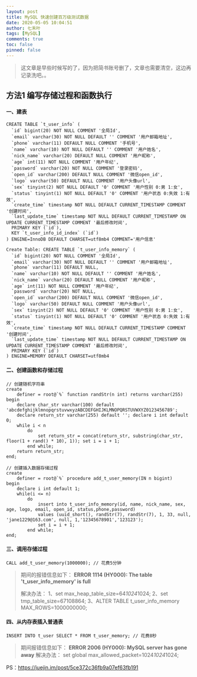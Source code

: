 ```yaml
---
layout: post
title: MySQL 快速创建百万级测试数据
date: 2020-05-05 10:04:51
author: 七禾叶
tags: [MySQL]
comments: true
toc: false
pinned: false
---
```


> 这文章是早些时候写的了，因为把简书账号删了，文章也需要清空，这边再记录洗吧。。


## 方法1 编写存储过程和函数执行
#### 一、建表
```Mysql
CREATE TABLE `t_user_info` (
  `id` bigint(20) NOT NULL COMMENT '全局Id',
  `email` varchar(30) NOT NULL DEFAULT '' COMMENT '用户邮箱地址',
  `phone` varchar(11) DEFAULT NULL COMMENT '手机号',
  `name` varchar(10) NOT NULL DEFAULT '' COMMENT '用户姓名',
  `nick_name` varchar(20) DEFAULT NULL COMMENT '用户昵称',
  `age` int(11) NOT NULL COMMENT '用户年纪',
  `password` varchar(20) NOT NULL COMMENT '登录密码',
  `open_id` varchar(200) DEFAULT NULL COMMENT '微信open_id',
  `logo` varchar(50) DEFAULT NULL COMMENT '用户头像url',
  `sex` tinyint(2) NOT NULL DEFAULT '0' COMMENT '用户性别 0:男 1:女',
  `status` tinyint(1) NOT NULL DEFAULT '0' COMMENT '用户状态 0:失效 1:有效',
  `create_time` timestamp NOT NULL DEFAULT CURRENT_TIMESTAMP COMMENT '创建时间',
  `last_update_time` timestamp NOT NULL DEFAULT CURRENT_TIMESTAMP ON UPDATE CURRENT_TIMESTAMP COMMENT '最后修改时间',
  PRIMARY KEY (`id`),
  KEY `t_user_info_id_index` (`id`)
) ENGINE=InnoDB DEFAULT CHARSET=utf8mb4 COMMENT='用户信息'
```

```MySQL
Create Table: CREATE TABLE `t_user_info_memory` (
  `id` bigint(20) NOT NULL COMMENT '全局Id',
  `email` varchar(30) NOT NULL DEFAULT '' COMMENT '用户邮箱地址',
  `phone` varchar(11) DEFAULT NULL,
  `name` varchar(10) NOT NULL DEFAULT '' COMMENT '用户姓名',
  `nick_name` varchar(20) DEFAULT NULL COMMENT '用户昵称',
  `age` int(11) NOT NULL COMMENT '用户年纪',
  `password` varchar(20) NOT NULL,
  `open_id` varchar(200) DEFAULT NULL COMMENT '微信open_id',
  `logo` varchar(50) DEFAULT NULL COMMENT '用户头像url',
  `sex` tinyint(2) NOT NULL DEFAULT '0' COMMENT '用户性别 0:男 1:女',
  `status` tinyint(1) NOT NULL DEFAULT '0' COMMENT '用户状态 0:失效 1:有效',
  `create_time` timestamp NOT NULL DEFAULT CURRENT_TIMESTAMP COMMENT '创建时间',
  `last_update_time` timestamp NOT NULL DEFAULT CURRENT_TIMESTAMP ON UPDATE CURRENT_TIMESTAMP COMMENT '最后修改时间',
  PRIMARY KEY (`id`)
) ENGINE=MEMORY DEFAULT CHARSET=utf8mb4
```

#### 二、创建函数和存储过程
```MySQL
// 创建随机字符串
create
    definer = root@`%` function randStr(n int) returns varchar(255)
begin
    declare char_str varchar(100) default 'abcdefghijklmnopqrstuvwxyzABCDEFGHIJKLMNOPQRSTUVWXYZ0123456789';
    declare return_str varchar(255) default ''; declare i int default 0;
    while i < n
        do
            set return_str = concat(return_str, substring(char_str, floor(1 + rand() * 10), 1)); set i = i + 1;
        end while;
    return return_str;
end;

```

```MySQL
// 创建插入数据存储过程
create
    definer = root@`%` procedure add_t_user_memory(IN n bigint)
begin
    declare i int default 1;
    while(i <= n)
        do
            insert into t_user_info_memory(id, name, nick_name, sex, age, logo, email, open_id, status,phone,password)
            values (uuid_short(), randStr(7), randStr(7), 1, 33, null, 'jane1229@163.com', null, 1,'12345678901','123123');
            set i = i + 1;
        end while;
end;

```

#### 三、调用存储过程
```
CALL add_t_user_memory(1000000); // 花费5分钟
```

>
> 期间的报错信息如下：
> **ERROR 1114 (HY000): The table 't_user_info_memory' is full**
> 
> 解决办法：
> 1、set max_heap_table_size=64*1024*1024;
> 2、set tmp_table_size=67108864;
> 3、ALTER TABLE t_user_info_memory MAX_ROWS=1000000000;
>

#### 四、从内存表插入普通表
```
INSERT INTO t_user SELECT * FROM t_user_memory; // 花费8秒
```

>期间报错信息如下：
>**ERROR 2006 (HY000): MySQL server has gone away**
>解决办法：
>set global max_allowed_packet=1024*1024*1024;



PS：https://juejin.im/post/5ce372c36fb9a07ef63fb191